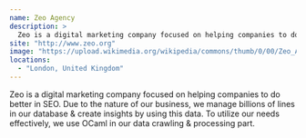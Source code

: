 ```yaml
---
name: Zeo Agency
description: > 
  Zeo is a digital marketing company focused on helping companies to do better in SEO.
site: "http://www.zeo.org"
image: "https://upload.wikimedia.org/wikipedia/commons/thumb/0/00/Zeo_Agency_Logo.svg/1280px-Zeo_Agency_Logo.svg.png"
locations: 
  - "London, United Kingdom"
---
```


Zeo is a digital marketing company focused on helping companies to do better in SEO. Due to the nature of our business, we manage billions of lines in our database & create insights by using this data. To utilize our needs effectively, we use OCaml in our data crawling & processing part.
